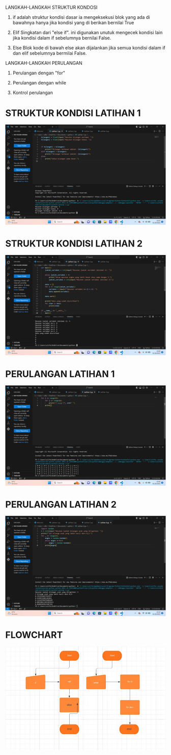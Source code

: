 LANGKAH-LANGKAH STRUKTUR KONDOSI

1. if adalah struktur kondisi dasar ia mengeksekusi blok yang ada di bawahnya hanya jika kondisi yang di berikan bernilai True

2. Elif Singkatan dari "else if". ini digunakan unutuk mengecek kondisi lain jika kondisi dalam if sebelumnya bernilai False.

3. Else Blok kode di bawah else akan dijalankan jika semua kondisi dalam if dan elif sebelumnya bermilai False.

LANGKAH-LANGKAH PERULANGAN

1. Perulangan dengan "for"
   
2. Perulangan dengan while

3. Kontrol perulangan

# STRUKTUR KONDISI LATIHAN 1 
![gambar](ss1.png)

# STRUKTUR KONDISI LATIHAN 2
![gambar](ss2.png)

# PERULANGAN LATIHAN 1 
![gambar](ss3.png)

# PERULANGAN LATIHAN 2
![gambar](ss4.png)

# FLOWCHART 
![gambar](ss5.jpg)

